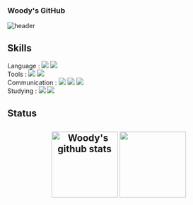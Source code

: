 ### Woody's GitHub

![header](https://capsule-render.vercel.app/api?type=soft&color=auto&height=170&section=header&text=Woody&fontSize=70)

<h2>Skills</h2>

<div>
  Language : 
  <img src="https://img.shields.io/badge/JavaScript-F7DF1E?style=flat&logo=JavaScript&logoColor=white"/>
  <img src="https://img.shields.io/badge/REACT-61DAFB?style=flat&logo=REACT&logoColor=white"/>
</div>
<div>
  Tools : 
  <img src="https://img.shields.io/badge/Git-F05032?style=flat&logo=GIT&logoColor=white"/>
  <img src="https://img.shields.io/badge/GitHub-F05032?style=flat&logo=GitHub&logoColor=white"/>
</div>
<div>
  Communication : 
  <img src="https://img.shields.io/badge/Notion-000000?style=flat&logo=Notion&logoColor=white"/>
  <img src="https://img.shields.io/badge/Slack-4A154B?style=flat&logo=Slack&logoColor=white"/>
  <img src="https://img.shields.io/badge/Trello-0052CC?style=flat&logo=Trello&logoColor=white"/>
</div>
<div>
  Studying : 
  <img src="https://img.shields.io/badge/Python-3776AB?style=flat&logo=Python&logoColor=white"/>
  <img src="https://img.shields.io/badge/TypeScript-0052CC?style=flat&logo=TypeScript&logoColor=white"/>
</div>

<h2>Status<h2>
<div align="center">
  <a href="https://github.com/wecaners"><img align="center" style="height:150px" src="https://github-readme-stats.vercel.app/api?username=wecaners&theme=tokyonight&hide_border=true" alt="Woody's github stats"></a>
  <a href="https://github.com/wecaners"><img align="center" style="height:150px" src="https://github-readme-stats.vercel.app/api/top-langs/?username=wecaners&layout=compact&theme=tokyonight&hide_border=true" /></a>
</div>
